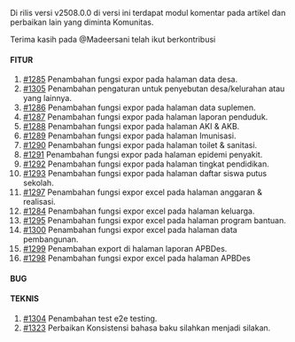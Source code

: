 Di rilis versi v2508.0.0 di versi ini terdapat modul komentar pada artikel dan perbaikan lain yang diminta Komunitas.

Terima kasih pada @Madeersani telah ikut berkontribusi

#### FITUR

1. [#1285](https://github.com/OpenSID/OpenDK/issues/1285) Penambahan fungsi expor pada halaman data desa.
2. [#1305](https://github.com/OpenSID/OpenDK/issues/1305) Penambahan pengaturan untuk penyebutan desa/kelurahan atau yang lainnya.
3. [#1286](https://github.com/OpenSID/OpenDK/issues/1286) Penambahan fungsi expor pada halaman data suplemen.
4. [#1287](https://github.com/OpenSID/OpenDK/issues/1287) Penambahan fungsi expor pada halaman laporan penduduk.
5. [#1288](https://github.com/OpenSID/OpenDK/issues/1288) Penambahan fungsi expor pada halaman AKI & AKB.
6. [#1289](https://github.com/OpenSID/OpenDK/issues/1289) Penambahan fungsi expor pada halaman Imunisasi.
7. [#1290](https://github.com/OpenSID/OpenDK/issues/1290) Penambahan fungsi expor pada halaman toilet & sanitasi.
8. [#1291](https://github.com/OpenSID/OpenDK/issues/1291) Penambahan fungsi expor pada halaman epidemi penyakit.
9. [#1292](https://github.com/OpenSID/OpenDK/issues/1292) Penambahan fungsi expor pada halaman tingkat pendidikan.
10. [#1293](https://github.com/OpenSID/OpenDK/issues/1293) Penambahan fungsi expor pada halaman daftar siswa putus sekolah.
11. [#1297](https://github.com/OpenSID/OpenDK/issues/1297) Penambahan fungsi expor excel pada halaman anggaran & realisasi.
12. [#1284](https://github.com/OpenSID/OpenDK/issues/1284) Penambahan  fungsi expor excel pada halaman keluarga.
13. [#1295](https://github.com/OpenSID/OpenDK/issues/1295) Penambahan fungsi expor excel pada halaman program bantuan.
14. [#1300](https://github.com/OpenSID/OpenDK/issues/1300) Penambahan fungsi expor excel pada halaman data pembangunan.
15. [#1299](https://github.com/OpenSID/OpenDK/issues/1299) Penambahan export di halaman laporan APBDes.
16. [#1298](https://github.com/OpenSID/OpenDK/issues/1298) Penambahan fungsi expor excel pada halaman APBDes

#### BUG



#### TEKNIS

1. [#1304](https://github.com/OpenSID/OpenDK/issues/1304) Penambahan test e2e testing.
2. [#1323](https://github.com/OpenSID/OpenDK/issues/1323) Perbaikan Konsistensi bahasa baku silahkan menjadi silakan.